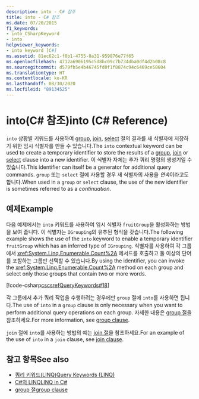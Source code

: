 ```yaml
---
description: into - C# 참조
title: into - C# 참조
ms.date: 07/20/2015
f1_keywords:
- into_CSharpKeyword
- into
helpviewer_keywords:
- into keyword [C#]
ms.assetid: 81ec62c1-f0b1-4755-8a31-959876e77f65
ms.openlocfilehash: 4712a6906195c5d8bc09c7b734dba0df4d2b08c8
ms.sourcegitcommit: d579fb5e4b46745fd0f1f8874c94c6469ce58604
ms.translationtype: HT
ms.contentlocale: ko-KR
ms.lasthandoff: 08/30/2020
ms.locfileid: "89134525"
---
```

# <a name="into-c-reference"></a><span data-ttu-id="5e672-103">into(C# 참조)</span><span class="sxs-lookup"><span data-stu-id="5e672-103">into (C# Reference)</span></span>

<span data-ttu-id="5e672-104">`into` 상황별 키워드를 사용하여 [group](group-clause.md), [join](join-clause.md), [select](select-clause.md) 절의 결과를 새 식별자에 저장하기 위한 임시 식별자를 만들 수 있습니다.</span><span class="sxs-lookup"><span data-stu-id="5e672-104">The `into` contextual keyword can be used to create a temporary identifier to store the results of a [group](group-clause.md), [join](join-clause.md) or [select](select-clause.md) clause into a new identifier.</span></span> <span data-ttu-id="5e672-105">이 식별자 자체는 추가 쿼리 명령의 생성기일 수 있습니다.</span><span class="sxs-lookup"><span data-stu-id="5e672-105">This identifier can itself be a generator for additional query commands.</span></span> <span data-ttu-id="5e672-106">`group` 또는 `select` 절에 사용할 경우 새 식별자의 사용을 *연속*이라고도 합니다.</span><span class="sxs-lookup"><span data-stu-id="5e672-106">When used in a `group` or `select` clause, the use of the new identifier is sometimes referred to as a *continuation*.</span></span>

## <a name="example"></a><span data-ttu-id="5e672-107">예제</span><span class="sxs-lookup"><span data-stu-id="5e672-107">Example</span></span>

<span data-ttu-id="5e672-108">다음 예제에서는 `into` 키워드를 사용하여 임시 식별자 `fruitGroup`을 활성화하는 방법을 보여 줍니다. 이 식별자는 `IGrouping`의 유추된 형식을 갖습니다.</span><span class="sxs-lookup"><span data-stu-id="5e672-108">The following example shows the use of the `into` keyword to enable a temporary identifier `fruitGroup` which has an inferred type of `IGrouping`.</span></span> <span data-ttu-id="5e672-109">식별자를 사용하여 각 그룹에서 <xref:System.Linq.Enumerable.Count%2A> 메서드를 호출하고 둘 이상의 단어를 포함하는 그룹만 선택할 수 있습니다.</span><span class="sxs-lookup"><span data-stu-id="5e672-109">By using the identifier, you can invoke the <xref:System.Linq.Enumerable.Count%2A> method on each group and select only those groups that contain two or more words.</span></span>

[!code-csharp[cscsrefQueryKeywords#18](~/samples/snippets/csharp/VS_Snippets_VBCSharp/CsCsrefQueryKeywords/CS/Into.cs#18)]

<span data-ttu-id="5e672-110">각 그룹에서 추가 쿼리 작업을 수행하려는 경우에만 `group` 절에 `into`를 사용하면 됩니다.</span><span class="sxs-lookup"><span data-stu-id="5e672-110">The use of `into` in a `group` clause is only necessary when you want to perform additional query operations on each group.</span></span> <span data-ttu-id="5e672-111">자세한 내용은 [group 절](group-clause.md)을 참조하세요.</span><span class="sxs-lookup"><span data-stu-id="5e672-111">For more information, see [group clause](group-clause.md).</span></span>

<span data-ttu-id="5e672-112">`join` 절에 `into`를 사용하는 방법의 예는 [join 절](join-clause.md)을 참조하세요.</span><span class="sxs-lookup"><span data-stu-id="5e672-112">For an example of the use of `into` in a `join` clause, see [join clause](join-clause.md).</span></span>

## <a name="see-also"></a><span data-ttu-id="5e672-113">참고 항목</span><span class="sxs-lookup"><span data-stu-id="5e672-113">See also</span></span>

- [<span data-ttu-id="5e672-114">쿼리 키워드(LINQ)</span><span class="sxs-lookup"><span data-stu-id="5e672-114">Query Keywords (LINQ)</span></span>](query-keywords.md)
- [<span data-ttu-id="5e672-115">C#의 LINQ</span><span class="sxs-lookup"><span data-stu-id="5e672-115">LINQ in C#</span></span>](../../linq/index.md)
- [<span data-ttu-id="5e672-116">group 절</span><span class="sxs-lookup"><span data-stu-id="5e672-116">group clause</span></span>](group-clause.md)
